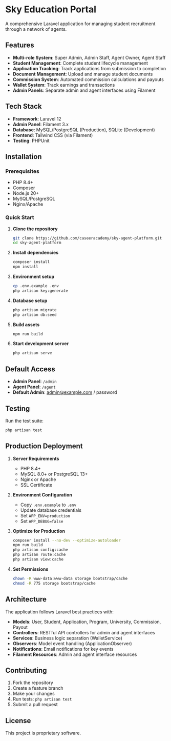 # Sky Education Portal

A comprehensive Laravel application for managing student recruitment through a network of agents.

## Features

- **Multi-role System**: Super Admin, Admin Staff, Agent Owner, Agent Staff
- **Student Management**: Complete student lifecycle management
- **Application Tracking**: Track applications from submission to completion
- **Document Management**: Upload and manage student documents
- **Commission System**: Automated commission calculations and payouts
- **Wallet System**: Track earnings and transactions
- **Admin Panels**: Separate admin and agent interfaces using Filament

## Tech Stack

- **Framework**: Laravel 12
- **Admin Panel**: Filament 3.x
- **Database**: MySQL/PostgreSQL (Production), SQLite (Development)
- **Frontend**: Tailwind CSS (via Filament)
- **Testing**: PHPUnit

## Installation

### Prerequisites

- PHP 8.4+
- Composer
- Node.js 20+
- MySQL/PostgreSQL
- Nginx/Apache

### Quick Start

1. **Clone the repository**
   ```bash
   git clone https://github.com/caseeracademy/sky-agent-platform.git
   cd sky-agent-platform
   ```

2. **Install dependencies**
   ```bash
   composer install
   npm install
   ```

3. **Environment setup**
   ```bash
   cp .env.example .env
   php artisan key:generate
   ```

4. **Database setup**
   ```bash
   php artisan migrate
   php artisan db:seed
   ```

5. **Build assets**
   ```bash
   npm run build
   ```

6. **Start development server**
   ```bash
   php artisan serve
   ```

## Default Access

- **Admin Panel**: `/admin`
- **Agent Panel**: `/agent`
- **Default Admin**: admin@example.com / password

## Testing

Run the test suite:

```bash
php artisan test
```

## Production Deployment

1. **Server Requirements**
   - PHP 8.4+
   - MySQL 8.0+ or PostgreSQL 13+
   - Nginx or Apache
   - SSL Certificate

2. **Environment Configuration**
   - Copy `.env.example` to `.env`
   - Update database credentials
   - Set `APP_ENV=production`
   - Set `APP_DEBUG=false`

3. **Optimize for Production**
   ```bash
   composer install --no-dev --optimize-autoloader
   npm run build
   php artisan config:cache
   php artisan route:cache
   php artisan view:cache
   ```

4. **Set Permissions**
   ```bash
   chown -R www-data:www-data storage bootstrap/cache
   chmod -R 775 storage bootstrap/cache
   ```

## Architecture

The application follows Laravel best practices with:

- **Models**: User, Student, Application, Program, University, Commission, Payout
- **Controllers**: RESTful API controllers for admin and agent interfaces
- **Services**: Business logic separation (WalletService)
- **Observers**: Model event handling (ApplicationObserver)
- **Notifications**: Email notifications for key events
- **Filament Resources**: Admin and agent interface resources

## Contributing

1. Fork the repository
2. Create a feature branch
3. Make your changes
4. Run tests: `php artisan test`
5. Submit a pull request

## License

This project is proprietary software.
